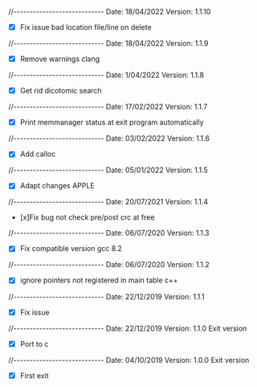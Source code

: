 //----------------------------
Date: 18/04/2022
Version: 1.1.10

- [x] Fix issue bad location file/line on delete

//----------------------------
Date: 18/04/2022
Version: 1.1.9

- [x] Remove warnings clang

//----------------------------
Date: 1/04/2022
Version: 1.1.8

- [x] Get rid dicotomic search

//----------------------------
Date: 17/02/2022
Version: 1.1.7

- [x] Print memmanager status at exit program automatically

//----------------------------
Date: 03/02/2022
Version: 1.1.6

- [x] Add calloc

//----------------------------
Date: 05/01/2022
Version: 1.1.5

- [x] Adapt changes APPLE

//----------------------------
Date: 20/07/2021
Version: 1.1.4

- [x]Fix bug not check pre/post crc at free

//----------------------------
Date: 06/07/2020
Version: 1.1.3

- [x] Fix compatible version gcc 8.2

//----------------------------
Date: 06/07/2020
Version: 1.1.2

- [x] ignore pointers not registered in main table  c++

//----------------------------
Date: 22/12/2019
Version: 1.1.1

- [x] Fix issue

//----------------------------
Date: 22/12/2019
Version: 1.1.0
Exit version

- [x] Port to c

//----------------------------
Date: 04/10/2019
Version: 1.0.0
Exit version

- [x] First exit